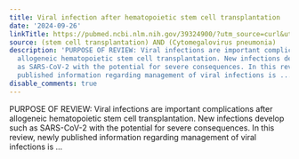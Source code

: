 ```yaml
---
title: Viral infection after hematopoietic stem cell transplantation
date: '2024-09-26'
linkTitle: https://pubmed.ncbi.nlm.nih.gov/39324900/?utm_source=curl&utm_medium=rss&utm_campaign=pubmed-2&utm_content=1jUKNaekwK5-jhnLOsYRQeEvu-lGfd382Ao3uOl7PziqjjxYZK&fc=20220919201732&ff=20240926193903&v=2.18.0.post9+e462414
source: (stem cell transplantation) AND (Cytomegalovirus pneumonia)
description: 'PURPOSE OF REVIEW: Viral infections are important complications after
  allogeneic hematopoietic stem cell transplantation. New infections develop such
  as SARS-CoV-2 with the potential for severe consequences. In this review, newly
  published information regarding management of viral infections is ...'
disable_comments: true
---
```

PURPOSE OF REVIEW: Viral infections are important complications after allogeneic hematopoietic stem cell transplantation. New infections develop such as SARS-CoV-2 with the potential for severe consequences. In this review, newly published information regarding management of viral infections is ...